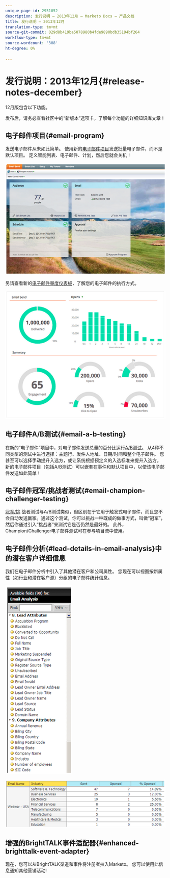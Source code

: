 ```yaml
---
unique-page-id: 2951052
description: 发行说明 — 2013年12月 — Marketo Docs — 产品文档
title: 发行说明 — 2013年12月
translation-type: tm+mt
source-git-commit: 029d8b419ba5078980b4fde9890bdb35194bf264
workflow-type: tm+mt
source-wordcount: '308'
ht-degree: 0%

---
```



# 发行说明：2013年12月{#release-notes-december}

12月版包含以下功能。

发布后，请务必查看社区中的“新版本”选项卡，了解每个功能的详细知识库文章！

## 电子邮件项目{#email-program}

发送电子邮件从未如此简单。 使用新的[电子邮件项目](/help/marketo/product-docs/email-marketing/email-programs/creating-an-email-program/understanding-email-programs.md)发送批量电子邮件，而不是默认项目。 定义智能列表、电子邮件、计划，然后您就会关机！

![](assets/image2014-9-22-17-3a19-3a55.png)

另请查看新的[电子邮件量度仪表板](/help/marketo/product-docs/email-marketing/email-programs/email-program-data/view-the-email-program-dashboard.md)，了解您的电子邮件的执行方式。

![](assets/image2014-9-22-17-3a20-3a14.png)

## 电子邮件A/B测试{#email-a-b-testing}

在新的“电子邮件”项目中，对电子邮件发送总量的百分比运行[A/B测试](/help/marketo/product-docs/email-marketing/email-programs/email-program-actions/email-test-a-b-test/add-an-a-b-test.md)。 从4种不同类型的测试中进行选择：主题行、发件人地址、日期/时间和整个电子邮件。 您甚至可以选择手动提升入选方，或让系统根据预定义的入选标准来提升入选方。 新的电子邮件项目（包括A/B测试）可以嵌套在事件和默认项目中，以使该电子邮件发送如此简单！

## 电子邮件冠军/挑战者测试{#email-champion-challenger-testing}

[冠军/挑](/help/marketo/product-docs/email-marketing/general/functions-in-the-editor/email-tests-champion-challenger/add-an-email-champion-challenger.md) 战者测试与A/B测试类似，但区别在于它用于触发式电子邮件，而且您不会自动发送赢家。通过这个测试，你可以挑战一种既成的做事方式，叫做“冠军”，然后你通过引入“挑战者”来测试它是否仍然是最好的。 此外，Champion/Challenger电子邮件测试可在参与项目流中使用。

## 电子邮件分析{#lead-details-in-email-analysis}中的潜在客户详细信息

我们在电子邮件分析中引入了其他潜在客户和公司属性。 您现在可以视图按新属性（如行业和潜在客户源）分组的电子邮件统计信息。

![](assets/image2014-9-22-17-3a20-3a43.png)

![](assets/image2014-9-22-17-3a21-3a18.png)

## 增强的BrightTALK事件适配器{#enhanced-brighttalk-event-adapter}

现在，您可以从BrightTALK渠道和事件将注册者拉入Marketo。 您可以使用此信息通知其他营销活动!
